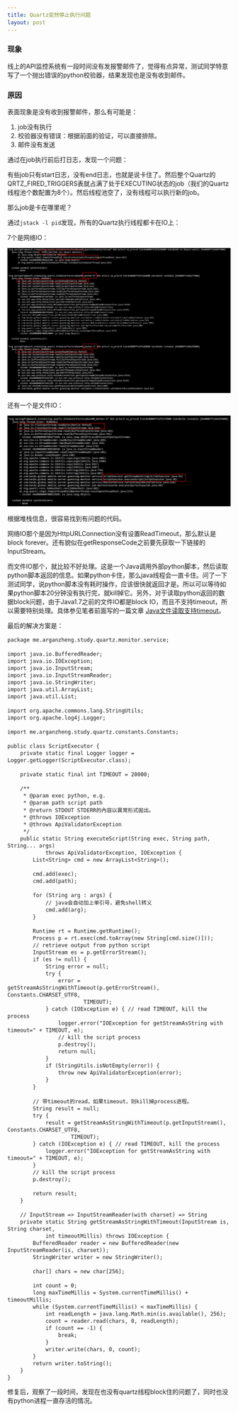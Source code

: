 ```yaml
---
title: Quartz突然停止执行问题
layout: post
---
```



### 现象

线上的API监控系统有一段时间没有发报警邮件了，觉得有点异常，测试同学特意写了一个抛出错误的python校验器，结果发现也是没有收到邮件。


### 原因

表面现象是没有收到报警邮件，那么有可能是：

1. job没有执行
2. 校验器没有错误：根据前面的验证，可以直接排除。
3. 邮件没有发送

通过在job执行前后打日志，发现一个问题：

有些job只有start日志，没有end日志，也就是说卡住了。然后整个Quartz的QRTZ_FIRED_TRIGGERS表就占满了处于EXECUTING状态的job（我们的Quartz线程池个数配置为8个）。然后线程池空了，没有线程可以执行新的job。

那么job是卡在哪里呢？

通过`jstack -l pid`发现，所有的Quartz执行线程都卡在IO上：

7个是网络IO：

![quartz-jstack-blocking-in-file-io](/media/images/quartz-jstack-blocking-in-net-io.jpg)

还有一个是文件IO：

![quartz-jstack-blocking-in-file-io](/media/images/quartz-jstack-blocking-in-file-io.jpg)

根据堆栈信息，很容易找到有问题的代码。

网络IO那个是因为HttpURLConnection没有设置ReadTimeout，那么默认是block forever。还有貌似在getResponseCode之前要先获取一下链接的InputStream。

而文件IO那个，就比较不好处理。这是一个Java调用外部python脚本，然后读取python脚本返回的信息。如果python卡住，那么java线程会一直卡住。问了一下测试同学，说python脚本没有耗时操作，应该很快就返回才是。所以可以等待如果python脚本20分钟没有执行完，就kill掉它。另外，对于读取python返回的数据block问题，由于Java1.7之前的文件IO都是block IO，而且不支持timeout，所以需要特别处理。具体参见笔者前面写的一篇文章 [Java文件读取支持timeout](http://blog.arganzheng.me/posts/java-file-reading.html)。

最后的解决方案是：

	package me.arganzheng.study.quartz.monitor.service;

	import java.io.BufferedReader;
	import java.io.IOException;
	import java.io.InputStream;
	import java.io.InputStreamReader;
	import java.io.StringWriter;
	import java.util.ArrayList;
	import java.util.List;

	import org.apache.commons.lang.StringUtils;
	import org.apache.log4j.Logger;

	import me.arganzheng.study.quartz.constants.Constants;

	public class ScriptExecutor {
		private static final Logger logger = Logger.getLogger(ScriptExecutor.class);

		private static final int TIMEOUT = 20000;

		/**
		 * @param exec python, e.g.
		 * @param path script path
		 * @return STDOUT STDERR的內容以異常形式拋出。
		 * @throws IOException
		 * @throws ApiValidatorException
		 */
		public static String executeScript(String exec, String path, String... args)
				throws ApiValidatorException, IOException {
			List<String> cmd = new ArrayList<String>();

			cmd.add(exec);
			cmd.add(path);

			for (String arg : args) {
				// java会自动加上单引号，避免shell转义
				cmd.add(arg);
			}

			Runtime rt = Runtime.getRuntime();
			Process p = rt.exec(cmd.toArray(new String[cmd.size()]));
			// retrieve output from python script
			InputStream es = p.getErrorStream();
			if (es != null) {
				String error = null;
				try {
					error = getStreamAsStringWithTimeout(p.getErrorStream(), Constants.CHARSET_UTF8,
							TIMEOUT);
				} catch (IOException e) { // read TIMEOUT, kill the process
					logger.error("IOException for getStreamAsString with timeout=" + TIMEOUT, e);
					// kill the script process
					p.destroy();
					return null;
				}
				if (StringUtils.isNotEmpty(error)) {
					throw new ApiValidatorException(error);
				}
			}

			// 带timeout的read，如果timeout，则kill掉process进程。
			String result = null;
			try {
				result = getStreamAsStringWithTimeout(p.getInputStream(), Constants.CHARSET_UTF8,
						TIMEOUT);
			} catch (IOException e) { // read TIMEOUT, kill the process
				logger.error("IOException for getStreamAsString with timeout=" + TIMEOUT, e);
			}
			// kill the script process
			p.destroy();

			return result;
		}

		// InputStream => InputStreamReader(with charset) => String
		private static String getStreamAsStringWithTimeout(InputStream is, String charset,
				int timeoutMillis) throws IOException {
			BufferedReader reader = new BufferedReader(new InputStreamReader(is, charset));
			StringWriter writer = new StringWriter();

			char[] chars = new char[256];

			int count = 0;
			long maxTimeMillis = System.currentTimeMillis() + timeoutMillis;
			while (System.currentTimeMillis() < maxTimeMillis) {
				int readLength = java.lang.Math.min(is.available(), 256);
				count = reader.read(chars, 0, readLength);
				if (count == -1) {
					break;
				}
				writer.write(chars, 0, count);
			}
			return writer.toString();
		}
	}


修复后，观察了一段时间，发现在也没有quartz线程block住的问题了，同时也没有python进程一直存活的情况。


